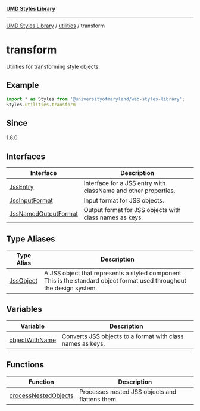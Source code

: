 [**UMD Styles Library**](../../../README.md)

***

[UMD Styles Library](../../../README.md) / [utilities](../../README.md) / transform

# transform

Utilities for transforming style objects.

## Example

```typescript
import * as Styles from '@universityofmaryland/web-styles-library';
Styles.utilities.transform
```

## Since

1.8.0

## Interfaces

| Interface | Description |
| ------ | ------ |
| [JssEntry](interfaces/JssEntry.md) | Interface for a JSS entry with className and other properties. |
| [JssInputFormat](interfaces/JssInputFormat.md) | Input format for JSS objects. |
| [JssNamedOutputFormat](interfaces/JssNamedOutputFormat.md) | Output format for JSS objects with class names as keys. |

## Type Aliases

| Type Alias | Description |
| ------ | ------ |
| [JssObject](type-aliases/JssObject.md) | A JSS object that represents a styled component. This is the standard object format used throughout the design system. |

## Variables

| Variable | Description |
| ------ | ------ |
| [objectWithName](variables/objectWithName.md) | Converts JSS objects to a format with class names as keys. |

## Functions

| Function | Description |
| ------ | ------ |
| [processNestedObjects](functions/processNestedObjects.md) | Processes nested JSS objects and flattens them. |
